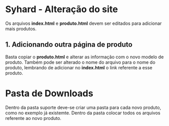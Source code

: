 # Syhard - Alteração do site

Os arquivos <b>index.html</b> e <b>produto.html</b> devem ser editados para adicionar mais produtos.

<h2>1. Adicionando outra página de produto</h2>
Basta copiar o <b>produto.html</b> e alterar as informação com o novo modelo de produto. Também pode ser alterado o nome do arquivo 
para o nome do produto, lembrando de adicionar no <b>index.html</b> o link referente a esse produto.

# Pasta de Downloads

Dentro da pasta suporte deve-se criar uma pasta para cada novo produto, como no exemplo já existemte. Dentro da pasta colocar
todos os arquivos referente ao novo produto.
